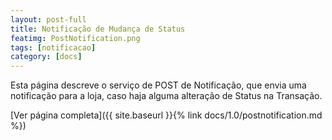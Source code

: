 ```yaml
---
layout: post-full
title: Notificação de Mudança de Status
featimg: PostNotification.png
tags: [notificacao]
category: [docs]
---
```


Esta página descreve o serviço de POST de Notificação, que envia uma notificação para a loja, caso haja alguma alteração de Status na Transação.

[Ver página completa]({{ site.baseurl }}{% link docs/1.0/postnotification.md %})  